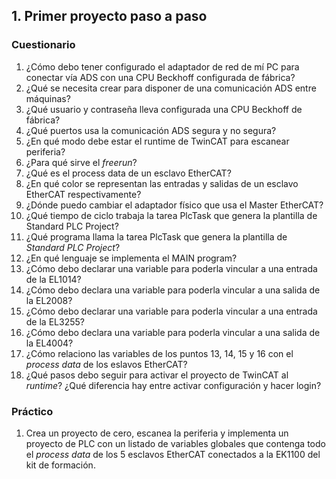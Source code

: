 ## 1. Primer proyecto paso a paso  ##
### Cuestionario ###

1. ¿Cómo debo tener configurado el adaptador de red de mí PC para conectar vía ADS con una CPU Beckhoff configurada de fábrica? 
2. ¿Qué se necesita crear para disponer de una comunicación ADS entre máquinas?
3. ¿Qué usuario y contraseña lleva configurada una CPU Beckhoff de fábrica?
4. ¿Qué puertos usa la comunicación ADS segura y no segura?
5. ¿En qué modo debe estar el runtime de TwinCAT para escanear periferia?
6. ¿Para qué sirve el *freerun*?
7. ¿Qué es el process data de un esclavo EtherCAT?
8. ¿En qué color se representan las entradas y salidas de un esclavo EtherCAT respectivamente?
9. ¿Dónde puedo cambiar el adaptador físico que usa el Master EtherCAT?
10. ¿Qué tiempo de ciclo trabaja la tarea PlcTask que genera la plantilla de Standard PLC Project?
11.	¿Qué programa llama la tarea PlcTask que genera la plantilla de *Standard PLC Project*?
12.	¿En qué lenguaje se implementa el MAIN program?
13.	¿Cómo debo declarar una variable para poderla vincular a una entrada de la EL1014?
14.	¿Cómo debo declara una variable para poderla vincular a una salida de la EL2008?
15.	¿Cómo debo declarar una variable para poderla vincular a una entrada de la EL3255?
16.	¿Cómo debo declara una variable para poderla vincular a una salida de la EL4004?
17.	¿Cómo relaciono las variables de los puntos 13, 14, 15 y 16 con el *process data* de los eslavos EtherCAT?
18.	¿Qué pasos debo seguir para activar el proyecto de TwinCAT al *runtime*? ¿Qué diferencia hay entre activar configuración y hacer login?
	
### Práctico ###
1. Crea un proyecto de cero, escanea la periferia y implementa un proyecto de PLC con un listado de variables globales que contenga todo el *process data* de los 5 esclavos EtherCAT conectados a la EK1100 del kit de formación.
    